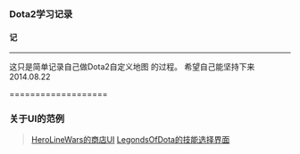 ﻿### Dota2学习记录 ###

#### 记 ####
----------------
这只是简单记录自己做Dota2自定义地图 的过程。
希望自己能坚持下来
  2014.08.22
  
===================
### 关于UI的范例
> [HeroLineWars的商店UI](https://github.com/zedor/SpellShop_UI)
> [LegondsOfDota的技能选择界面](https://github.com/XavierCHN/LegendsOfDota/tree/master/lod/HudSRC)
